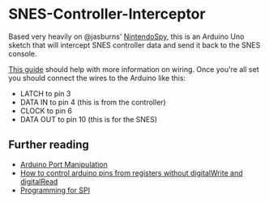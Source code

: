 # SNES-Controller-Interceptor

Based very heavily on @jasburns' [NintendoSpy](https://github.com/jaburns/NintendoSpy), this is an Arduino Uno sketch that will intercept SNES controller data and send it back to the SNES console.

[This guide](http://speedrun.evilash25.com/2017/02/controller-input-display-and-arduino.html) should help with more information on wiring. Once you're all set you should connect the wires to the Arduino like this:

* LATCH to pin 3
* DATA IN to pin 4 (this is from the controller)
* CLOCK to pin 6
* DATA OUT to pin 10 (this is for the SNES)

## Further reading

* [Arduino Port Manipulation](https://www.arduino.cc/en/Reference/PortManipulation)
* [How to control arduino pins from registers without digitalWrite and digitalRead](https://www.eprojectszone.com/how-to-control-arduino-pins-from-registers-without-digitalwrite-and-digitalread/)
* [Programming for SPI](https://learn.sparkfun.com/tutorials/serial-peripheral-interface-spi)
